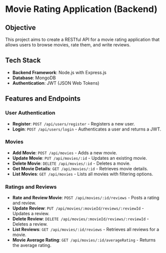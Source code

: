 # Movie Rating Application (Backend)

## Objective
This project aims to create a RESTful API for a movie rating application that allows users to browse movies, rate them, and write reviews.

## Tech Stack
- **Backend Framework**: Node.js with Express.js
- **Database**: MongoDB
- **Authentication**: JWT (JSON Web Tokens)

## Features and Endpoints

### User Authentication
- **Register**: `POST /api/users/register` - Registers a new user.
- **Login**: `POST /api/users/login` - Authenticates a user and returns a JWT.

### Movies
- **Add Movie**: `POST /api/movies` - Adds a new movie.
- **Update Movie**: `PUT /api/movies/:id` - Updates an existing movie.
- **Delete Movie**: `DELETE /api/movies/:id` - Deletes a movie.
- **Get Movie Details**: `GET /api/movies/:id` - Retrieves movie details.
- **List Movies**: `GET /api/movies` - Lists all movies with filtering options.

### Ratings and Reviews
- **Rate and Review Movie**: `POST /api/movies/:id/reviews` - Posts a rating and review.
- **Update Review**: `PUT /api/movies/:movieId/reviews/:reviewId` - Updates a review.
- **Delete Review**: `DELETE /api/movies/:movieId/reviews/:reviewId` - Deletes a review.
- **List Reviews**: `GET /api/movies/:id/reviews` - Retrieves all reviews for a movie.
- **Movie Average Rating**: `GET /api/movies/:id/averageRating` - Returns the average rating.
